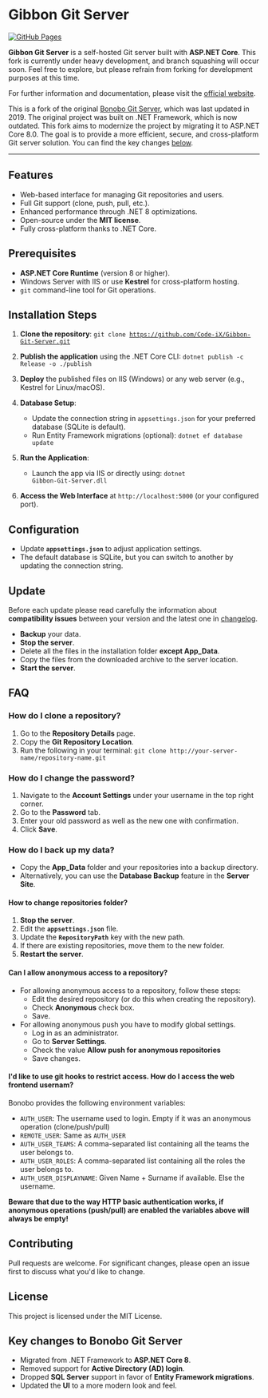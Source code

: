 # Gibbon Git Server

[![GitHub Pages](https://github.com/Code-iX/Gibbon-Git-Server/actions/workflows/jekyll-gh-pages.yml/badge.svg)](https://github.com/Code-iX/Gibbon-Git-Server/actions/workflows/jekyll-gh-pages.yml)

**Gibbon Git Server** is a self-hosted Git server built with **ASP.NET Core**. This fork is currently under heavy development, and branch squashing will occur soon. Feel free to explore, but please refrain from forking for development purposes at this time.

For further information and documentation, please visit the [official website](https://code-ix.github.io/Gibbon-Git-Server/).

This is a fork of the original [Bonobo Git Server](https://github.com/jakubgarfield/Bonobo-Git-Server), which was last 
updated in 2019. The original project was built on .NET Framework, which is now outdated. This fork aims to modernize 
the project by migrating it to ASP.NET Core 8.0. The goal is to provide a more efficient, secure, and cross-platform Git 
server solution. You can find the key changes [below](#key-changes-to-bonobo-git-server).

---

## Features

- Web-based interface for managing Git repositories and users.
- Full Git support (clone, push, pull, etc.).
- Enhanced performance through .NET 8 optimizations.
- Open-source under the **MIT license**.
- Fully cross-platform thanks to .NET Core.

## Prerequisites

- **ASP.NET Core Runtime** (version 8 or higher).
- Windows Server with IIS or use **Kestrel** for cross-platform hosting.
- `git` command-line tool for Git operations.

## Installation Steps

1. **Clone the repository**:
   <code>git clone https://github.com/Code-iX/Gibbon-Git-Server.git</code>

2. **Publish the application** using the .NET Core CLI:
   <code>dotnet publish -c Release -o ./publish</code>

3. **Deploy** the published files on IIS (Windows) or any web server (e.g., Kestrel for Linux/macOS).

4. **Database Setup**:
   - Update the connection string in <code>appsettings.json</code> for your preferred database (SQLite is default).
   - Run Entity Framework migrations (optional):
     <code>dotnet ef database update</code>

5. **Run the Application**:
   - Launch the app via IIS or directly using:
     <code>dotnet Gibbon-Git-Server.dll</code>

6. **Access the Web Interface** at <code>http://localhost:5000</code> (or your configured port).

## Configuration

- Update **`appsettings.json`** to adjust application settings.
- The default database is SQLite, but you can switch to another by updating the connection string.
  
## Update

Before each update please read carefully the information about **compatibility issues** between your version and the latest one in [changelog](https://https://code-ix.github.io/Gibbon-Git-Server/changelog).

- **Backup** your data.
- **Stop the server**.
- Delete all the files in the installation folder **except App_Data**.
- Copy the files from the downloaded archive to the server location.
- **Start the server**.

## FAQ

### How do I clone a repository?

1. Go to the **Repository Details** page.
1. Copy the **Git Repository Location**.
1. Run the following in your terminal:
   `git clone http://your-server-name/repository-name.git`

### How do I change the password?

1. Navigate to the **Account Settings** under your username in the top right corner.
1. Go to the **Password** tab.
1. Enter your old password as well as the new one with confirmation.
1. Click **Save**.

### How do I back up my data?

- Copy the **App_Data** folder and your repositories into a backup directory.
- Alternatively, you can use the **Database Backup** feature in the **Server Site**.

#### How to change repositories folder?

1. **Stop the server**.
1. Edit the **`appsettings.json`** file.
1. Update the **`RepositoryPath`** key with the new path.
1. If there are existing repositories, move them to the new folder.
1. **Restart the server**.

#### Can I allow anonymous access to a repository?

- For allowing anonymous access to a repository, follow these steps:
  * Edit the desired repository (or do this when creating the repository).
  * Check **Anonymous** check box.
  * Save.
- For allowing anonymous push you have to modify global settings.
  * Log in as an administrator.
  * Go to **Server Settings**.
  * Check the value **Allow push for anonymous repositories**
  * Save changes.
                          
#### I'd like to use git hooks to restrict access. How do I access the web frontend usernam?

Bonobo provides the following environment variables:

* `AUTH_USER`: The username used to login. Empty if it was an anonymous operation (clone/push/pull)
* `REMOTE_USER`: Same as `AUTH_USER`
* `AUTH_USER_TEAMS`: A comma-separated list containing all the teams the user belongs to. 
* `AUTH_USER_ROLES`: A comma-separated list containing all the roles the user belongs to. 
* `AUTH_USER_DISPLAYNAME`: Given Name + Surname if available. Else the username.

**Beware that due to the way HTTP basic authentication works, if anonymous operations (push/pull) are enabled the variables above will always be empty!**

## Contributing

Pull requests are welcome. For significant changes, please open an issue first to discuss what you'd like to change.

## License

This project is licensed under the MIT License.

## Key changes to Bonobo Git Server

- Migrated from .NET Framework to **ASP.NET Core 8**.
- Removed support for **Active Directory (AD) login**.
- Dropped **SQL Server** support in favor of **Entity Framework migrations**.
- Updated the **UI** to a more modern look and feel.
